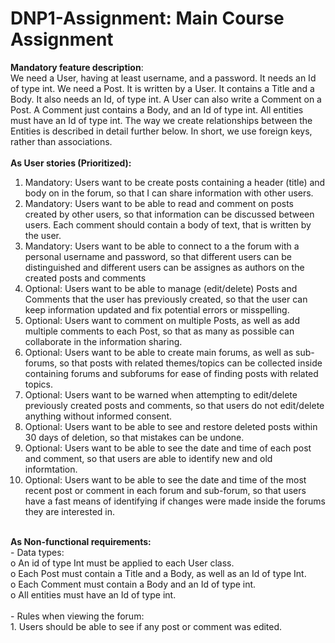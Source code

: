 # DNP1-Assignment: Main Course Assignment


<b>Mandatory feature description</b>:<br />
We need a User, having at least username, and a password. It needs an Id of type int. We need a Post. It is written by a User. It contains a Title and a Body. It also needs an Id, of type int. A User can also write a Comment on a Post. A Comment just contains a Body, and an Id of type int.
All entities must have an Id of type int. The way we create relationships between the Entities is described in detail further below. In short, we use foreign keys, rather than associations.
<br /><br />
<b>As User stories (Prioritized):</b><br />
  1.	Mandatory: Users want to be create posts containing a header (title) and body on in the forum, so that I can share information with other users.<br />
  2.	Mandatory: Users want to be able to read and comment on posts created by other users, so that information can be discussed between users. Each comment should contain a body of text, that is written by the user.<br />
  3.	Mandatory: Users want to be able to connect to a the forum with a personal username and password, so that different users can be distinguished and different users can be assignes as authors on the created posts and comments<br />
  4.	Optional: Users want to be able to manage (edit/delete) Posts and Comments that the user has previously created, so that the user can keep information updated and fix potential errors or misspelling.<br />
  5.	Optional: Users want to comment on multiple Posts, as well as add multiple comments to each Post, so that as many as possible can collaborate in the information sharing.<br />
  6.  Optional: Users want to be able to create main forums, as well as sub-forums, so that posts with related themes/topics can be collected inside containing forums and subforums for ease of finding posts with related topics.<br />
  7.  Optional: Users want to be warned when attempting to edit/delete previously created posts and comments, so that users do not edit/delete anything without informed consent.<br />
  8.  Optional: Users want to be able to see and restore deleted posts within 30 days of deletion, so that mistakes can be undone.<br />
  9.  Optional: Users want to be able to see the date and time of each post and comment, so that users are able to identify new and old informtation.<br />
  10.  Optional: Users want to be able to see the date and time of the most recent post or comment in each forum and sub-forum, so that users have a fast means of identifying if changes were made inside the forums they are interested in.<br />
<br />
<b>As Non-functional requirements:</b><br />
-	Data types:<br />
  o	An id of type Int must be applied to each User class.<br />
  o	Each Post must contain a Title and a Body, as well as an Id of type Int.<br />
  o	Each Comment must contain a Body and an Id of type int.<br />
  o	All entities must have an Id of type int.<br /><br />
- Rules when viewing the forum:<br />
  1.	Users should be able to see if any post or comment was edited.<br />
